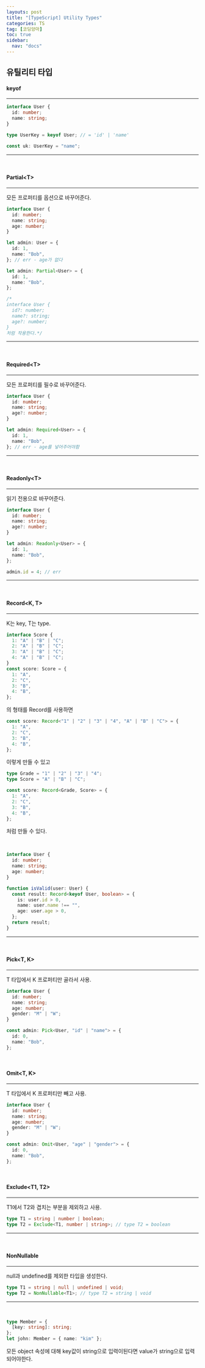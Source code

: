```yaml
---
layouts: post
title: "[TypeScript] Utility Types"
categories: TS
tag: [코딩앙마]
toc: true
sidebar:
  nav: "docs"
---
```


## 유틸리티 타입

#### keyof

---

```ts
interface User {
  id: number;
  name: string;
}

type UserKey = keyof User; // = 'id' | 'name'

const uk: UserKey = "name";
```

---

<br/>

#### Partial\<T>

---

모든 프로퍼티를 옵션으로 바꾸어준다.

```ts
interface User {
  id: number;
  name: string;
  age: number;
}

let admin: User = {
  id: 1,
  name: "Bob",
}; // err - age가 없다

let admin: Partial<User> = {
  id: 1,
  name: "Bob",
};

/*
interface User {
  id?: number;
  name?: string;
  age?: number;
}
처럼 작용한다.*/
```

---

<br/>

#### Required\<T>

---

모든 프로퍼티를 필수로 바꾸어준다.

```ts
interface User {
  id: number;
  name: string;
  age?: number;
}

let admin: Required<User> = {
  id: 1,
  name: "Bob",
}; // err - age를 넣어주어야함
```

---

<br/>

#### Readonly\<T>

---

읽기 전용으로 바꾸어준다.

```ts
interface User {
  id: number;
  name: string;
  age?: number;
}

let admin: Readonly<User> = {
  id: 1,
  name: "Bob",
};

admin.id = 4; // err
```

---

<br/>

#### Record\<K, T>

---

K는 key, T는 type.

```ts
interface Score {
  1: "A" | "B" | "C";
  2: "A" | "B" | "C";
  3: "A" | "B" | "C";
  4: "A" | "B" | "C";
}
const score: Score = {
  1: "A",
  2: "C",
  3: "B",
  4: "B",
};
```

의 형태를 Record를 사용하면

```ts
const score: Record<"1" | "2" | "3" | "4", "A" | "B" | "C"> = {
  1: "A",
  2: "C",
  3: "B",
  4: "B",
};
```

이렇게 만들 수 있고

```ts
type Grade = "1" | "2" | "3" | "4";
type Score = "A" | "B" | "C";

const score: Record<Grade, Score> = {
  1: "A",
  2: "C",
  3: "B",
  4: "B",
};
```

처럼 만들 수 있다.

<br/>

```ts
interface User {
  id: number;
  name: string;
  age: number;
}

function isValid(user: User) {
  const result: Record<keyof User, boolean> = {
    is: user.id > 0,
    name: user.name !== "",
    age: user.age > 0,
  };
  return result;
}
```

---

<br/>

#### Pick\<T, K>

---

T 타입에서 K 프로퍼티만 골라서 사용.

```ts
interface User {
  id: number;
  name: string;
  age: number;
  gender: "M" | "W";
}

const admin: Pick<User, "id" | "name"> = {
  id: 0,
  name: "Bob",
};
```

<br/>

#### Omit\<T, K>

---

T 타입에서 K 프로퍼티만 빼고 사용.

```ts
interface User {
  id: number;
  name: string;
  age: number;
  gender: "M" | "W";
}

const admin: Omit<User, "age" | "gender"> = {
  id: 0,
  name: "Bob",
};
```

<br/>

#### Exclude\<T1, T2>

---

T1에서 T2와 겹치는 부분을 제외하고 사용.

```ts
type T1 = string | number | boolean;
type T2 = Exclude<T1, number | string>; // type T2 = boolean
```

---

<br/>

#### NonNullable<Type>

---

null과 undefined를 제외한 타입을 생성한다.

```ts
type T1 = string | null | undefined | void;
type T2 = NonNullable<T1>; // type T2 = string | void
```

---

<br/>

```ts
type Member = {
  [key: string]: string;
};
let john: Member = { name: "kim" };
```

모든 object 속성에 대해 key값이 string으로 입력이된다면 value가 string으로 입력되어야한다.
